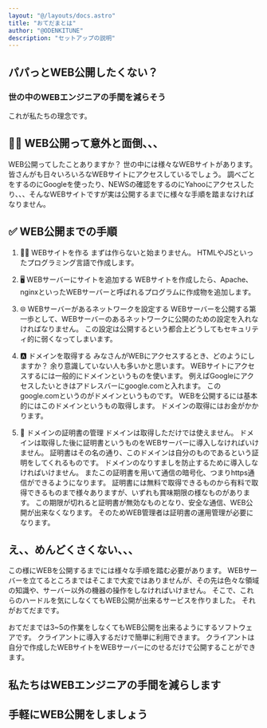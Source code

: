 ```yaml
---
layout: "@/layouts/docs.astro"
title: "おてだまとは"
author: "@ODENKITUNE"
description: "セットアップの説明"
---
```


## パパっとWEB公開したくない？

### 世の中のWEBエンジニアの手間を減らそう

これが私たちの理念です。

## 😵‍💫 WEB公開って意外と面倒、、、

WEB公開ってしたことありますか？
世の中には様々なWEBサイトがあります。
皆さんがも日々いろいろなWEBサイトにアクセスしているでしょう。
調べごとをするのにGoogleを使ったり、NEWSの確認をするのにYahooにアクセスしたり、、、そんなWEBサイトですが実は公開するまでに様々な手順を踏まなければなりません。

## ✅ WEB公開までの手順

1. 👩‍💻 WEBサイトを作る
  まずは作らないと始まりません。
  HTMLやJSといったプログラミング言語で作成します。

2. 🖥️ WEBサーバーにサイトを追加する
  WEBサイトを作成したら、Apache、nginxといったWEBサーバーと呼ばれるプログラムに作成物を追加します。

3. 🌐 WEBサーバーがあるネットワークを設定する
  WEBサーバーを公開する第一歩として、WEBサーバーのあるネットワークに公開のための設定を入れなければなりません。
  この設定は公開するという都合上どうしてもセキュリティ的に弱くなってしまいます。

4. 🅰️ ドメインを取得する
  みなさんがWEBにアクセスするとき、どのようにしますか？
  余り意識していない人も多いかと思います。
  WEBサイトにアクセスするには一般的にドメインというものを使います。
  例えばGoogleにアクセスしたいときはアドレスバーにgoogle.comと入れます。
  このgoogle.comというのがドメインというものです。
  WEBを公開するには基本的にはこのドメインというもの取得します。
  ドメインの取得にはお金がかかります。

5. 🔑 ドメインの証明書の管理
  ドメインは取得しただけでは使えません。
  ドメインは取得した後に証明書というものをWEBサーバーに導入しなければいけません。
  証明書はその名の通り、このドメインは自分のものであるという証明をしてくれるものです。
  ドメインのなりすましを防止するために導入しなければいけません。
  またこの証明書を用いて通信の暗号化、つまりhttps通信ができるようになります。
  証明書には無料で取得できるものから有料で取得できるものまで様々ありますが、いずれも賞味期限の様なものがあります。
  この期限が切れると証明書が無効なものとなり、安全な通信、WEB公開が出来なくなります。
  そのためWEB管理者は証明書の運用管理が必要になります。

## え、、めんどくさくない、、、

この様にWEBを公開するまでには様々な手順を踏む必要があります。
WEBサーバーを立てるところまではそこまで大変ではありませんが、その先は色々な領域の知識や、サーバー以外の機器の操作をしなければいけません。
そこで、これらのハードルを気にしなくてもWEB公開が出来るサービスを作りました。
それがおてだまです。

おてだまでは3~5の作業をしなくてもWEB公開を出来るようにするソフトウェアです。
クライアントに導入するだけで簡単に利用できます。
クライアントは自分で作成したWEBサイトをWEBサーバーにのせるだけで公開することができます。

## 私たちはWEBエンジニアの手間を減らします

## 手軽にWEB公開をしましょう

